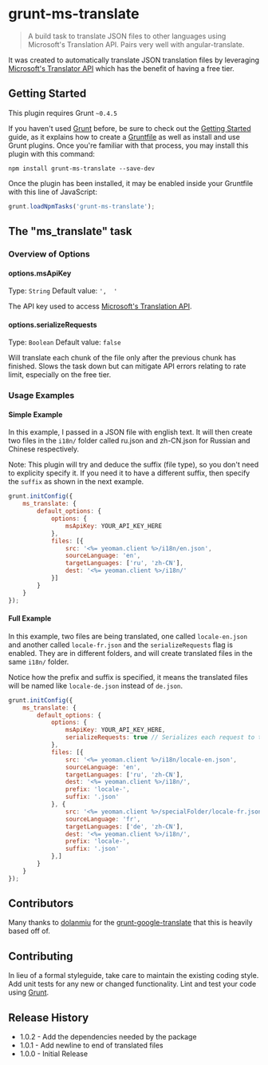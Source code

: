 # grunt-ms-translate

> A build task to translate JSON files to other languages using Microsoft's Translation API. Pairs very well with angular-translate.


It was created to automatically translate JSON translation files by leveraging
[Microsoft's Translator API](https://www.microsoft.com/en-us/translator/getstarted.aspx)
which has the benefit of having a free tier.

## Getting Started
This plugin requires Grunt `~0.4.5`

If you haven't used [Grunt](http://gruntjs.com/) before, be sure to check out the [Getting Started](http://gruntjs.com/getting-started) guide, as it explains how to create a [Gruntfile](http://gruntjs.com/sample-gruntfile) as well as install and use Grunt plugins. Once you're familiar with that process, you may install this plugin with this command:

```shell
npm install grunt-ms-translate --save-dev
```

Once the plugin has been installed, it may be enabled inside your Gruntfile with this line of JavaScript:

```js
grunt.loadNpmTasks('grunt-ms-translate');
```

## The "ms_translate" task

### Overview of Options

#### options.msApiKey
Type: `String`
Default value: `',  '`

The API key used to access [Microsoft's Translation API](https://www.microsoft.com/en-us/translator/getstarted.aspx).

#### options.serializeRequests
Type: `Boolean`
Default value: `false`

Will translate each chunk of the file only after the previous chunk has
finished. Slows the task down but can mitigate API errors relating to rate
limit, especially on the free tier.

### Usage Examples

#### Simple Example
In this example, I passed in a JSON file with english text. It will then create two files in the ```i18n/``` folder called ru.json and zh-CN.json for Russian and Chinese respectively.

Note: This plugin will try and deduce the suffix (file type), so you don't need to explicity specify it. If you need it to have a different suffix, then specify the ```suffix``` as shown in the next example.

```js
grunt.initConfig({
    ms_translate: {
        default_options: {
            options: {
                msApiKey: YOUR_API_KEY_HERE
            },
            files: [{
                src: '<%= yeoman.client %>/i18n/en.json',
                sourceLanguage: 'en',
                targetLanguages: ['ru', 'zh-CN'],
                dest: '<%= yeoman.client %>/i18n/'
            }]
        }
    }
});
```

#### Full Example
In this example, two files are being translated, one called
```locale-en.json``` and another called ```locale-fr.json``` and the
`serializeRequests` flag is enabled. They are in different folders, and will create
translated files in the same ```i18n/``` folder.

Notice how the prefix and suffix is specified, it means the translated files
will be named like ```locale-de.json``` instead of ```de.json```.

```js
grunt.initConfig({
    ms_translate: {
        default_options: {
            options: {
                msApiKey: YOUR_API_KEY_HERE,
                serializeRequests: true // Serializes each request to the API; slower, but can avoid rate limit errors on free tier
            },
            files: [{
                src: '<%= yeoman.client %>/i18n/locale-en.json',
                sourceLanguage: 'en',
                targetLanguages: ['ru', 'zh-CN'],
                dest: '<%= yeoman.client %>/i18n/',
                prefix: 'locale-',
                suffix: '.json'
            }, {
                src: '<%= yeoman.client %>/specialFolder/locale-fr.json',
                sourceLanguage: 'fr',
                targetLanguages: ['de', 'zh-CN'],
                dest: '<%= yeoman.client %>/i18n/',
                prefix: 'locale-',
                suffix: '.json'
            },]
        }
    }
});
```

## Contributors
Many thanks to [dolanmiu](https://github.com/dolanmiu) for the
[grunt-google-translate](https://github.com/dolanmiu/grunt-google-translate)
that this is heavily based off of.

## Contributing
In lieu of a formal styleguide, take care to maintain the existing coding style. Add unit tests for any new or changed functionality. Lint and test your code using [Grunt](http://gruntjs.com/).

## Release History

* 1.0.2 - Add the dependencies needed by the package
* 1.0.1 - Add newline to end of translated files
* 1.0.0 - Initial Release
